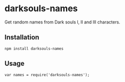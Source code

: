 # darksouls-names

Get random names from Dark souls I, II and III characters.

## Installation

```shell
npm install darksouls-names
```

## Usage

```shell
var names = require('darksouls-names');
```
